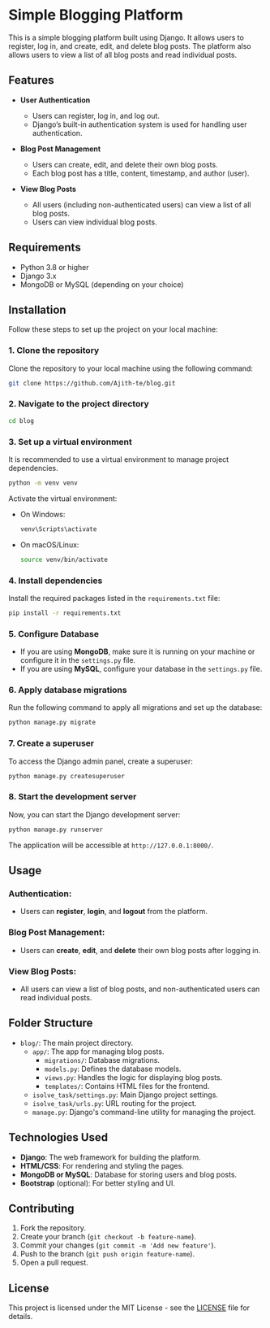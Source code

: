 
# Simple Blogging Platform

This is a simple blogging platform built using Django. It allows users to register, log in, and create, edit, and delete blog posts. The platform also allows users to view a list of all blog posts and read individual posts.

## Features

- **User Authentication**
  - Users can register, log in, and log out.
  - Django’s built-in authentication system is used for handling user authentication.
  
- **Blog Post Management**
  - Users can create, edit, and delete their own blog posts.
  - Each blog post has a title, content, timestamp, and author (user).
  
- **View Blog Posts**
  - All users (including non-authenticated users) can view a list of all blog posts.
  - Users can view individual blog posts.

## Requirements

- Python 3.8 or higher
- Django 3.x
- MongoDB or MySQL (depending on your choice)

## Installation

Follow these steps to set up the project on your local machine:

### 1. Clone the repository

Clone the repository to your local machine using the following command:

```bash
git clone https://github.com/Ajith-te/blog.git
```

### 2. Navigate to the project directory

```bash
cd blog
```

### 3. Set up a virtual environment

It is recommended to use a virtual environment to manage project dependencies.

```bash
python -m venv venv
```

Activate the virtual environment:
- On Windows:
  ```bash
  venv\Scripts\activate
  ```
- On macOS/Linux:
  ```bash
  source venv/bin/activate
  ```

### 4. Install dependencies

Install the required packages listed in the `requirements.txt` file:

```bash
pip install -r requirements.txt
```

### 5. Configure Database

- If you are using **MongoDB**, make sure it is running on your machine or configure it in the `settings.py` file.
- If you are using **MySQL**, configure your database in the `settings.py` file.

### 6. Apply database migrations

Run the following command to apply all migrations and set up the database:

```bash
python manage.py migrate
```

### 7. Create a superuser

To access the Django admin panel, create a superuser:

```bash
python manage.py createsuperuser
```

### 8. Start the development server

Now, you can start the Django development server:

```bash
python manage.py runserver
```

The application will be accessible at `http://127.0.0.1:8000/`.


## Usage

### Authentication:
- Users can **register**, **login**, and **logout** from the platform.
  
### Blog Post Management:
- Users can **create**, **edit**, and **delete** their own blog posts after logging in.
  
### View Blog Posts:
- All users can view a list of blog posts, and non-authenticated users can read individual posts.

## Folder Structure

- `blog/`: The main project directory.
  - `app/`: The app for managing blog posts.
    - `migrations/`: Database migrations.
    - `models.py`: Defines the database models.
    - `views.py`: Handles the logic for displaying blog posts.
    - `templates/`: Contains HTML files for the frontend.
  - `isolve_task/settings.py`: Main Django project settings.
  - `isolve_task/urls.py`: URL routing for the project.
  - `manage.py`: Django's command-line utility for managing the project.

## Technologies Used

- **Django**: The web framework for building the platform.
- **HTML/CSS**: For rendering and styling the pages.
- **MongoDB or MySQL**: Database for storing users and blog posts.
- **Bootstrap** (optional): For better styling and UI.

## Contributing

1. Fork the repository.
2. Create your branch (`git checkout -b feature-name`).
3. Commit your changes (`git commit -m 'Add new feature'`).
4. Push to the branch (`git push origin feature-name`).
5. Open a pull request.

## License

This project is licensed under the MIT License - see the [LICENSE](LICENSE) file for details.
